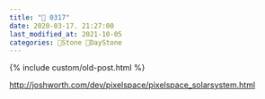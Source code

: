 ```yaml
---
title: "🌱 0317"
date: 2020-03-17. 21:27:00
last_modified_at: 2021-10-05
categories: 🗿Stone 🌱DayStone
---
```

{% include custom/old-post.html %}

<http://joshworth.com/dev/pixelspace/pixelspace_solarsystem.html>  

